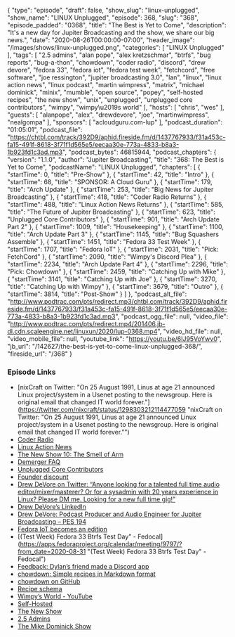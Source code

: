 {
  "type": "episode",
  "draft": false,
  "show_slug": "linux-unplugged",
  "show_name": "LINUX Unplugged",
  "episode": 368,
  "slug": "368",
  "episode_padded": "0368",
  "title": "The Best is Yet to Come",
  "description": "It's a new day for Jupiter Broadcasting and the show, we share our big news.",
  "date": "2020-08-26T00:00:00-07:00",
  "header_image": "/images/shows/linux-unplugged.png",
  "categories": [
    "LINUX Unplugged"
  ],
  "tags": [
    "2.5 admins",
    "alan pope",
    "alex kretzschmar",
    "btrfs",
    "bug reports",
    "bug-a-thon",
    "chowdown",
    "coder radio",
    "discord",
    "drew devore",
    "fedora 33",
    "fedora iot",
    "fedora test week",
    "fetchcord",
    "free software",
    "joe ressington",
    "jupiter broadcasting 3.0",
    "lan",
    "linux",
    "linux action news",
    "linux podcast",
    "martin wimpress",
    "matrix",
    "michael dominick",
    "minix",
    "mumble",
    "open source",
    "popey",
    "self-hosted recipes",
    "the new show",
    "unix",
    "unplugged",
    "unplugged core contributors",
    "wimpy",
    "wimpy\u2019s world"
  ],
  "hosts": [
    "chris",
    "wes"
  ],
  "guests": [
    "alanpope",
    "alex",
    "drewdevore",
    "joe",
    "martinwimpress",
    "nealgompa"
  ],
  "sponsors": [
    "acloudguru.com-lup"
  ],
  "podcast_duration": "01:05:01",
  "podcast_file": "https://chtbl.com/track/392D9/aphid.fireside.fm/d/1437767933/f31a453c-fa15-491f-8618-3f71f1d565e5/eecaa30e-773a-4833-b8a3-1b923fd1c3ad.mp3",
  "podcast_bytes": 46815944,
  "podcast_chapters": {
    "version": "1.1.0",
    "author": "Jupiter Broadcasting",
    "title": "368: The Best is Yet to Come",
    "podcastName": "LINUX Unplugged",
    "chapters": [
      {
        "startTime": 0,
        "title": "Pre-Show"
      },
      {
        "startTime": 42,
        "title": "Intro"
      },
      {
        "startTime": 68,
        "title": "SPONSOR: A Cloud Guru"
      },
      {
        "startTime": 179,
        "title": "Arch Update"
      },
      {
        "startTime": 253,
        "title": "Big News for Jupiter Broadcasting"
      },
      {
        "startTime": 418,
        "title": "Coder Radio Returns"
      },
      {
        "startTime": 488,
        "title": "Linux Action News Returns"
      },
      {
        "startTime": 585,
        "title": "The Future of Jupiter Broadcasting"
      },
      {
        "startTime": 623,
        "title": "Unplugged Core Contributors"
      },
      {
        "startTime": 901,
        "title": "Arch Update Part 2"
      },
      {
        "startTime": 1009,
        "title": "Housekeeping"
      },
      {
        "startTime": 1100,
        "title": "Arch Update Part 3"
      },
      {
        "startTime": 1145,
        "title": "Bug Squashers Assemble"
      },
      {
        "startTime": 1451,
        "title": "Fedora 33 Test Week"
      },
      {
        "startTime": 1707,
        "title": "Fedora IoT"
      },
      {
        "startTime": 2031,
        "title": "Pick: FetchCord"
      },
      {
        "startTime": 2090,
        "title": "Wimpy's Discord Plea"
      },
      {
        "startTime": 2234,
        "title": "Arch Update Part 4"
      },
      {
        "startTime": 2296,
        "title": "Pick: Chowdown"
      },
      {
        "startTime": 2459,
        "title": "Catching Up with Mike"
      },
      {
        "startTime": 3141,
        "title": "Catching Up with Joe"
      },
      {
        "startTime": 3270,
        "title": "Catching Up with Wimpy"
      },
      {
        "startTime": 3679,
        "title": "Outro"
      },
      {
        "startTime": 3814,
        "title": "Post-Show"
      }
    ]
  },
  "podcast_alt_file": "http://www.podtrac.com/pts/redirect.mp3/chtbl.com/track/392D9/aphid.fireside.fm/d/1437767933/f31a453c-fa15-491f-8618-3f71f1d565e5/eecaa30e-773a-4833-b8a3-1b923fd1c3ad.mp3",
  "podcast_ogg_file": null,
  "video_file": "http://www.podtrac.com/pts/redirect.mp4/201406.jb-dl.cdn.scaleengine.net/linuxun/2020/lup-0368.mp4",
  "video_hd_file": null,
  "video_mobile_file": null,
  "youtube_link": "https://youtu.be/6IJ95VoYwv0",
  "jb_url": "/142627/the-best-is-yet-to-come-linux-unplugged-368/",
  "fireside_url": "/368"
}


### Episode Links

  * [nixCraft on Twitter: "On 25 August 1991, Linus at age 21 announced Linux project/system in a Usenet posting to the newsgroup. Here is original email that changed IT world forever."](https://twitter.com/nixcraft/status/1298303212114477059 "nixCraft on Twitter: "On 25 August 1991, Linus at age 21 announced Linux project/system in a Usenet posting to the newsgroup. Here is original email that changed IT world forever."")
  * [Coder Radio](https://coder.show/ "Coder Radio")
  * [Linux Action News](https://linuxactionnews.com/ "Linux Action News")
  * [The New Show 10: The Smell of Arm](https://thenew.show/the-new-show-10/ "The New Show 10: The Smell of Arm")
  * [Demerger FAQ](https://linuxunplugged.com/articles/demerger "Demerger FAQ")
  * [Unplugged Core Contributors](http://unpluggedcore.com/ "Unplugged Core Contributors")
  * [Founder discount](https://jupitersignal.memberful.com/checkout?plan=52946&coupon=founder "Founder discount")
  * [Drew DeVore on Twitter: “Anyone looking for a talented full time audio editor/mixer/masterer? Or for a sysadmin with 20 years experience in Linux? Please DM me. Looking for a new full time gig!”](https://twitter.com/drewofdoom/status/1298279488669745156 "Drew DeVore on Twitter: “Anyone looking for a talented full time audio editor/mixer/masterer? Or for a sysadmin with 20 years experience in Linux? Please DM me. Looking for a new full time gig!”")
  * [Drew DeVore’s LinkedIn](https://www.linkedin.com/in/drew-devore "Drew DeVore’s LinkedIn")
  * [Drew DeVore: Podcast Producer and Audio Engineer for Jupiter Broadcasting – PES 194](https://podcastengineeringschool.com/drew-devore-podcast-producer-and-audio-engineer-for-jupiter-broadcasting-pes-194/ "Drew DeVore: Podcast Producer and Audio Engineer for Jupiter Broadcasting – PES 194")
  * [Fedora IoT becomes an edition](https://lwn.net/Articles/828966/ "Fedora IoT becomes an edition")
  * [(Test Week) Fedora 33 Btrfs Test Day" - Fedocal](https://apps.fedoraproject.org/calendar/meeting/9797/?from_date=2020-08-31 "\(Test Week\) Fedora 33 Btrfs Test Day" - Fedocal")
  * [Feedback: Dylan’s friend made a Discord app](https://slexy.org/view/s20nrSGdBS "Feedback: Dylan’s friend made a Discord app")
  * [chowdown: Simple recipes in Markdown format](https://chowdown.io/ "chowdown: Simple recipes in Markdown format")
  * [chowdown on GitHub](https://github.com/clarklab/chowdown "chowdown on GitHub")
  * [Recipe schema](https://schema.org/Recipe "Recipe schema")
  * [Wimpy’s World - YouTube](https://www.youtube.com/channel/UChpYmMp7EFaxuogUX1eAqyw "Wimpy’s World - YouTube")
  * [Self-Hosted](https://selfhosted.show/ "Self-Hosted")
  * [The New Show](https://thenew.show/ "The New Show")
  * [2.5 Admins](https://2.5admins.com/ "2.5 Admins")
  * [The Mike Dominick Show](https://www.automator.show/ "The Mike Dominick Show")


